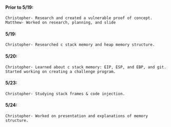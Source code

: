 #### Prior to 5/19:
	Christopher- Research and created a vulnerable proof of concept.
	Matthew- Worked on research, planning, and slide
#### 5/19:
	Christopher- Researched c stack memory and heap memory structure.
#### 5/20:
	Christopher- Learned about c stack memory: EIP, ESP, and EBP, and git. Started working on creating a challenge program.
#### 5/23:
	Christopher- Studying stack frames & code injection.
#### 5/24:
	Christopher- Worked on presentation and explanations of memory structure.
